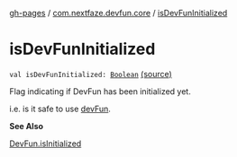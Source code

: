 [gh-pages](../index.md) / [com.nextfaze.devfun.core](index.md) / [isDevFunInitialized](.)

# isDevFunInitialized

`val isDevFunInitialized: `[`Boolean`](https://kotlinlang.org/api/latest/jvm/stdlib/kotlin/-boolean/index.html) [(source)](https://github.com/NextFaze/dev-fun/tree/master/devfun/src/main/java/com/nextfaze/devfun/core/DevFun.kt#L77)

Flag indicating if DevFun has been initialized yet.

i.e. is it safe to use [devFun](dev-fun.md).

**See Also**

[DevFun.isInitialized](-dev-fun/is-initialized.md)

